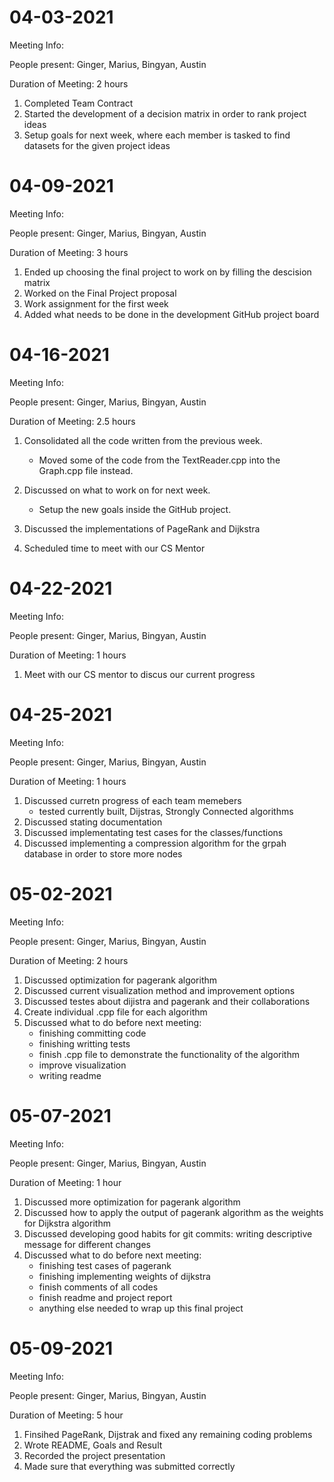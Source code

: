 # 04-03-2021

Meeting Info:

People present: Ginger, Marius, Bingyan, Austin

Duration of Meeting: 2 hours

1. Completed Team Contract
1. Started the development of a decision matrix in order to rank project ideas
1. Setup goals for next week, where each member is tasked to find datasets for the given project ideas

# 04-09-2021

Meeting Info:

People present: Ginger, Marius, Bingyan, Austin

Duration of Meeting: 3 hours

1. Ended up choosing the final project to work on by filling the descision matrix
2. Worked on the Final Project proposal
3. Work assignment for the first week
4. Added what needs to be done in the development GitHub project board

# 04-16-2021

Meeting Info:

People present: Ginger, Marius, Bingyan, Austin

Duration of Meeting: 2.5 hours

1. Consolidated all the code written from the previous week.
    - Moved some of the code from the TextReader.cpp into the Graph.cpp file instead.

2. Discussed on what to work on for next week.
    - Setup the new goals inside the GitHub project.

3. Discussed the implementations of PageRank and Dijkstra

4. Scheduled time to meet with our CS Mentor

# 04-22-2021

Meeting Info:

People present: Ginger, Marius, Bingyan, Austin

Duration of Meeting: 1 hours

1. Meet with our CS mentor to discus our current progress

# 04-25-2021

Meeting Info:

People present: Ginger, Marius, Bingyan, Austin

Duration of Meeting: 1 hours

1. Discussed curretn progress of each team memebers
    - tested currently built, Dijstras, Strongly Connected algorithms
2. Discussed stating documentation
3. Discussed implementating test cases for the classes/functions
4. Discussed implementing a compression algorithm for the grpah database in order to store more nodes

# 05-02-2021

Meeting Info:

People present: Ginger, Marius, Bingyan, Austin

Duration of Meeting: 2 hours

1. Discussed optimization for pagerank algorithm
2. Discussed current visualization method and improvement options
3. Discussed testes about dijistra and pagerank and their collaborations
4. Create individual .cpp file for each algorithm
5. Discussed what to do before next meeting:
    - finishing committing code
    - finishing writting tests 
    - finish .cpp file to demonstrate the functionality of the algorithm
    - improve visualization
    - writing readme


# 05-07-2021
 
Meeting Info:
 
People present: Ginger, Marius, Bingyan, Austin
 
Duration of Meeting: 1 hour
 
1. Discussed more optimization for pagerank algorithm
2. Discussed how to apply the output of pagerank algorithm as the weights for Dijkstra algorithm
3. Discussed developing good habits for git commits: writing descriptive message for different changes
4. Discussed what to do before next meeting:
    - finishing test cases of pagerank
    - finishing implementing weights of dijkstra
    - finish comments of all codes
    - finish readme and project report
    - anything else needed to wrap up this final project
    
# 05-09-2021
 
Meeting Info:
 
People present: Ginger, Marius, Bingyan, Austin
 
Duration of Meeting: 5 hour
 
1. Finsihed PageRank, Dijstrak and fixed any remaining coding problems
2. Wrote README, Goals and Result
3. Recorded the project presentation
4. Made sure that everything was submitted correctly
